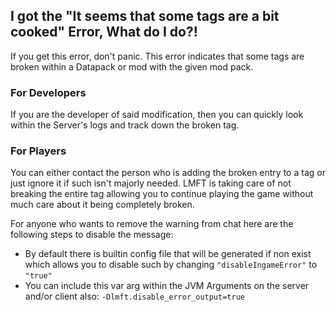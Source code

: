 ## I got the "It seems that some tags are a bit cooked" Error, What do I do?!

If you get this error, don't panic. This error indicates that some tags are broken within a Datapack or mod with the given mod pack. 

### For Developers
If you are the developer of said modification, then you can quickly look within the Server's logs and track down the broken tag.

### For Players
You can either contact the person who is adding the broken entry to a tag or just ignore it if such isn't majorly needed. 
LMFT is taking care of not breaking the entire tag allowing you to continue playing the game without much care about it being completely broken.

For anyone who wants to remove the warning from chat here are the following steps to disable the message:
- By default there is builtin config file that will be generated if non exist which allows you to disable such by changing `"disableIngameError"` to `"true"`
- You can include this var arg within the JVM Arguments on the server and/or client also: `-Dlmft.disable_error_output=true`
